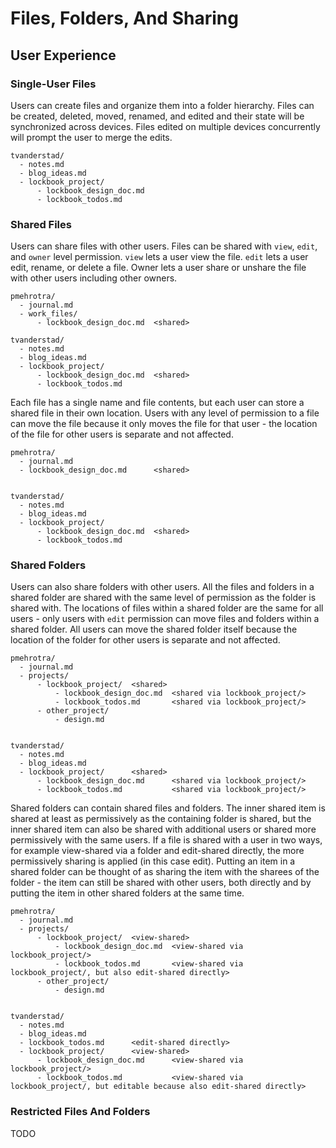 # Files, Folders, And Sharing
## User Experience
### Single-User Files
Users can create files and organize them into a folder hierarchy. Files can be created, deleted, moved, renamed, and edited and their state will be synchronized across devices. Files edited on multiple devices concurrently will prompt the user to merge the edits.

```
tvanderstad/
  - notes.md
  - blog_ideas.md
  - lockbook_project/
      - lockbook_design_doc.md
      - lockbook_todos.md
```

### Shared Files
Users can share files with other users. Files can be shared with `view`, `edit`, and `owner` level permission. `view` lets a user view the file. `edit` lets a user edit, rename, or delete a file. Owner lets a user share or unshare the file with other users including other owners.

```
pmehrotra/
  - journal.md
  - work_files/
      - lockbook_design_doc.md  <shared>

tvanderstad/
  - notes.md
  - blog_ideas.md
  - lockbook_project/
      - lockbook_design_doc.md  <shared>
      - lockbook_todos.md
```

Each file has a single name and file contents, but each user can store a shared file in their own location. Users with any level of permission to a file can move the file because it only moves the file for that user - the location of the file for other users is separate and not affected.

```
pmehrotra/
  - journal.md
  - lockbook_design_doc.md      <shared>
      

tvanderstad/
  - notes.md
  - blog_ideas.md
  - lockbook_project/
      - lockbook_design_doc.md  <shared>
      - lockbook_todos.md
```

### Shared Folders
Users can also share folders with other users. All the files and folders in a shared folder are shared with the same level of permission as the folder is shared with. The locations of files within a shared folder are the same for all users - only users with `edit` permission can move files and folders within a shared folder. All users can move the shared folder itself because the location of the folder for other users is separate and not affected.

```
pmehrotra/
  - journal.md
  - projects/
      - lockbook_project/  <shared>
          - lockbook_design_doc.md  <shared via lockbook_project/>
          - lockbook_todos.md       <shared via lockbook_project/>
      - other_project/
          - design.md
      

tvanderstad/
  - notes.md
  - blog_ideas.md
  - lockbook_project/      <shared>
      - lockbook_design_doc.md      <shared via lockbook_project/>
      - lockbook_todos.md           <shared via lockbook_project/>
```

Shared folders can contain shared files and folders. The inner shared item is shared at least as permissively as the containing folder is shared, but the inner shared item can also be shared with additional users or shared more permissively with the same users. If a file is shared with a user in two ways, for example view-shared via a folder and edit-shared directly, the more permissively sharing is applied (in this case edit). Putting an item in a shared folder can be thought of as sharing the item with the sharees of the folder - the item can still be shared with other users, both directly and by putting the item in other shared folders at the same time.

```
pmehrotra/
  - journal.md
  - projects/
      - lockbook_project/  <view-shared>
          - lockbook_design_doc.md  <view-shared via lockbook_project/>
          - lockbook_todos.md       <view-shared via lockbook_project/, but also edit-shared directly>
      - other_project/
          - design.md
      

tvanderstad/
  - notes.md
  - blog_ideas.md
  - lockbook_todos.md      <edit-shared directly>
  - lockbook_project/      <view-shared>
      - lockbook_design_doc.md      <view-shared via lockbook_project/>
      - lockbook_todos.md           <view-shared via lockbook_project/, but editable because also edit-shared directly>
```

### Restricted Files And Folders
TODO
